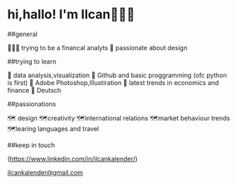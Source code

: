 # hi,hallo! I'm Ilcan🙆🏻‍♀️

##general

👩🏻‍💻 trying to be a financal analyts
🧌 passionate about design

##trying to learn

👀 data analysis,visualization
👀 Github and basic proggramming (ofc python is first)
👀 Adobe Photoshop,Illustiration
👀 latest trends in economics and finance
👀 Deutsch

##passionations

🗺️ design
🗺️creativity
🗺️international relations
🗺️market behaviour trends
🗺️learing languages and travel

##keep in touch

(https://www.linkedin.com/in/ilcankalender/)

ilcankalender@gmail.com
